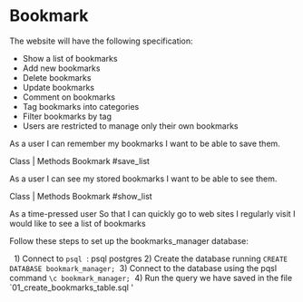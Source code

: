 # Bookmark
The website will have the following specification:

* Show a list of bookmarks
* Add new bookmarks
* Delete bookmarks
* Update bookmarks
* Comment on bookmarks
* Tag bookmarks into categories
* Filter bookmarks by tag
* Users are restricted to manage only their own bookmarks



As a user
I can remember my bookmarks
I want to be able to save them.

Class 			|    Methods
Bookmark		     #save_list

As a user
I can see my stored bookmarks
I want to be able to see them.

Class 			|    Methods
Bookmark		     #show_list


As a time-pressed user
So that I can quickly go to web sites I regularly visit
I would like to see a list of bookmarks


Follow these steps to set up the bookmarks_manager database:

  1) Connect to `psql`  :    psql postgres
2) Create the database running `CREATE DATABASE bookmark_manager;`
 3) Connect to the database using the pqsl command `\c bookmark_manager;` 
4) Run the query we have saved in the file `01_create_bookmarks_table.sql '
